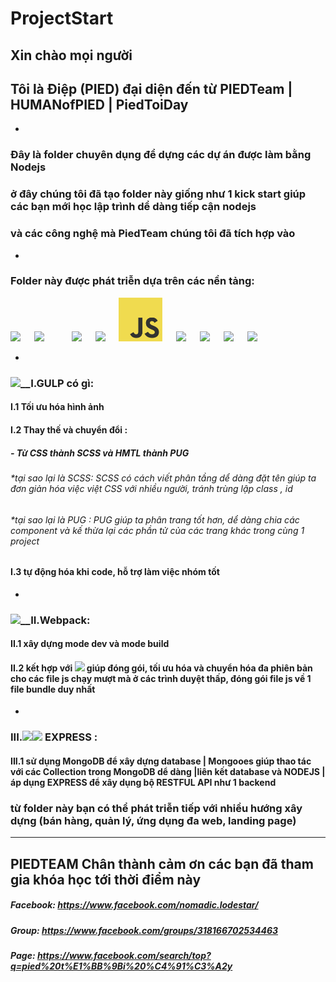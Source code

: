 # ProjectStart
## Xin chào mọi người
## Tôi là Điệp (PIED) đại diện đến từ PIEDTeam | HUMANofPIED | PiedToiDay
-
### Đây là folder chuyên dụng để dựng các dự án được làm bằng Nodejs
### ở đây chúng tôi đã tạo folder này giống như 1 kick start giúp các bạn mới học lập trình dể dàng tiếp cận nodejs 
### và các công nghệ mà PiedTeam chúng tôi đã tích hợp vào
-
### Folder này được phát triễn dựa trên các nền tảng: 

<img src="https://cdn-icons-png.flaticon.com/512/732/732212.png" width="70">	&#8194;	&#8194;<img src="https://camo.githubusercontent.com/2eb688a747805c9acd144faf728c8a30f86fc4ca5fb39e6528232f0372151364/68747470733a2f2f63646e2e7261776769742e636f6d2f7075676a732f7075672d6c6f676f2f656563343336636565386664396431373236643738333963626539396431663639343639326330632f5356472f7075672d66696e616c2d6c6f676f2d5f2d636f6c6f75722d3132382e737667" width="70">	&#8194;	&#8194;
	&#8194;	&#8194;<img src="https://upload.wikimedia.org/wikipedia/commons/thumb/d/d5/CSS3_logo_and_wordmark.svg/120px-CSS3_logo_and_wordmark.svg.png" width="70">
	&#8194;	&#8194;<img src="https://sass-lang.com/assets/img/logos/logo-b6e1ef6e.svg" width="70">
	&#8194;	&#8194;<img src="https://raw.githubusercontent.com/voodootikigod/logo.js/master/js.png" width="70">
	&#8194;	&#8194;<img src="https://nodejs.org/static/images/logo.svg" width="100">
	&#8194;	&#8194;<img src="https://webpack.js.org/site-logo.1fcab817090e78435061.svg" width="100">
	&#8194;	&#8194;<img src="https://strongloop.com/blog-assets/2015/07/babel.png" width="50">
	&#8194;	&#8194;<img src="https://upload.wikimedia.org/wikipedia/commons/thumb/7/72/Gulp.js_Logo.svg/1200px-Gulp.js_Logo.svg.png" width="50">

-
### <img src="https://upload.wikimedia.org/wikipedia/commons/thumb/7/72/Gulp.js_Logo.svg/1200px-Gulp.js_Logo.svg.png" width="30">__I.GULP có gì:
#### I.1 Tối ưu hóa hình ảnh
#### I.2 Thay thế và chuyển đổi :
##### - Từ CSS thành SCSS và HMTL thành PUG
###### *tại sao lại là SCSS: SCSS có cách viết phân tầng dể dàng đặt tên giúp ta đơn giản hóa việc việt CSS với nhiều người, tránh trùng lập class , id
###### *tại sao lại là PUG : PUG giúp ta phân trang tốt hơn, dể dàng chia các component và kế thừa lại các phần tử của các trang khác trong cùng 1 project
#### I.3 tự động hóa khi code, hỗ trợ làm việc nhóm tốt
-
### <img src="https://webpack.js.org/site-logo.1fcab817090e78435061.svg" width="100">__II.Webpack:
#### II.1 xây dựng mode dev và mode build
#### II.2 kết hợp với <img src="https://strongloop.com/blog-assets/2015/07/babel.png" width="50"> giúp đóng gói, tối ưu hóa và chuyển hóa đa phiên bản cho các file js chạy mượt mà ở các trình duyệt thấp, đóng gói file js về 1 file bundle duy nhất
-
### III.<img src="https://webimages.mongodb.com/_com_assets/cms/kuyjf3vea2hg34taa-horizontal_default_slate_blue.svg?auto=format%252Ccompress" width="100"><img src="https://nodejs.org/static/images/logo.svg" width="100"> EXPRESS :

#### III.1 sử dụng MongoDB để xây dựng database | Mongooes giúp thao tác với các Collection trong MongoDB dể dàng |liên kết database và NODEJS | áp dụng EXPRESS để xây dụng bộ RESTFUL API như 1 backend
### từ folder này bạn có thể phát triễn tiếp với nhiều hướng xây dựng (bán hàng, quản lý, ứng dụng đa web, landing page)
-------
## **PIEDTEAM** Chân thành cảm ơn các bạn đã tham gia khóa học tới thời điểm này
##### Facebook: https://www.facebook.com/nomadic.lodestar/
##### Group: https://www.facebook.com/groups/318166702534463
##### Page: https://www.facebook.com/search/top?q=pied%20t%E1%BB%9Bi%20%C4%91%C3%A2y
